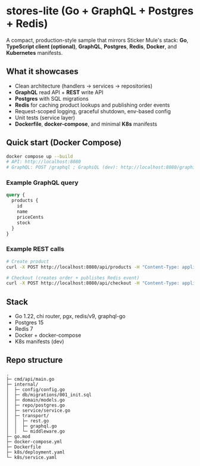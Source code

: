 # stores-lite (Go + GraphQL + Postgres + Redis)
A compact, production-style sample that mirrors Sticker Mule's stack: **Go**, **TypeScript client (optional)**, **GraphQL**, **Postgres**, **Redis**, **Docker**, and **Kubernetes** manifests.

## What it showcases
- Clean architecture (handlers → services → repositories)
- **GraphQL** read API + **REST** write API
- **Postgres** with SQL migrations
- **Redis** for caching product lookups and publishing order events
- Request-scoped logging, graceful shutdown, env-based config
- Unit tests (service layer)
- **Dockerfile**, **docker-compose**, and minimal **K8s** manifests

## Quick start (Docker Compose)
```bash
docker compose up --build
# API: http://localhost:8080
# GraphQL: POST /graphql ; GraphiQL (dev): http://localhost:8080/graphiql
```

### Example GraphQL query
```graphql
query {
  products {
    id
    name
    priceCents
    stock
  }
}
```

### Example REST calls
```bash
# Create product
curl -X POST http://localhost:8080/api/products -H "Content-Type: application/json" -d '{"name":"Sticker Pack","priceCents":1299,"stock":100}'

# Checkout (creates order + publishes Redis event)
curl -X POST http://localhost:8080/api/checkout -H "Content-Type: application/json" -d '{"productId":1,"qty":2}'
```

## Stack
- Go 1.22, chi router, pgx, redis/v9, graphql-go
- Postgres 15
- Redis 7
- Docker + docker-compose
- K8s manifests (dev)

## Repo structure
```
.
├─ cmd/api/main.go
├─ internal/
│  ├─ config/config.go
│  ├─ db/migrations/001_init.sql
│  ├─ domain/models.go
│  ├─ repo/postgres.go
│  ├─ service/service.go
│  ├─ transport/
│  │  ├─ rest.go
│  │  ├─ graphql.go
│  │  └─ middleware.go
├─ go.mod
├─ docker-compose.yml
├─ Dockerfile
├─ k8s/deployment.yaml
└─ k8s/service.yaml
```
